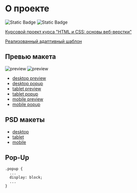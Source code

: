 # О проекте
![Static Badge](https://img.shields.io/badge/html5%20-%20%23000000?logo=HTML5)
![Static Badge](https://img.shields.io/badge/css3%20-%20%23000000?logo=CSS3&logoColor=%231572B6)

[Курсовой проект курса "HTML и CSS: основы веб-верстки"](https://github.com/netology-code/fpymq-diploma/tree/01-logic)

[Реализованный адаптивный шаблон](https://nfadeaway.github.io/responsive-website-template-01/)
## Превью макета
![preview](/sources/layouts.jpg)
![preview](/sources/rotation.jpg)
- [desktop preview](/sources/NOEMI_mq_desktop.jpg)
- [desktop popup](/sources/NOEMI_mq_desktop_popup.jpg)
- [tablet preview](/sources/NOEMI_mq_tablet.jpg)
- [tablet popup](/sources/NOEMI_mq_tablet_popup.jpg)
- [mobile preview](/sources/NOEMI_mq_mobile.jpg)
- [mobile popup](/sources/NOEMI_mq_mobile_popup.jpg)

## PSD макеты
- [desktop](/sources/psd/NOEMI_mq_desktop.psd)
- [tablet](/sources/psd/NOEMI_mq_tablet.psd)
- [mobile](/sources/psd/NOEMI_mq_mobile.psd)

## Pop-Up
```
.popup {
  ...
  display: block;
  ...
}
```
